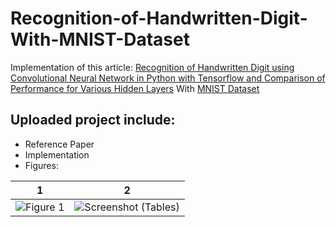# Recognition-of-Handwritten-Digit-With-MNIST-Dataset
Implementation of this article:
[Recognition of Handwritten Digit using Convolutional Neural Network in Python with Tensorflow and Comparison of Performance for Various Hidden Layers](https://ieeexplore.ieee.org/abstract/document/8975496)
With [MNIST Dataset](https://www.kaggle.com/datasets/hojjatk/mnist-dataset)

## Uploaded project include:
- Reference Paper
- Implementation
- Figures:
  
1             |  2
:-------------------------:|:-------------------------:
![Figure 1](https://github.com/Pedram-G/02-Recognition-of-Handwritten-Digit-With-MNIST-Dataset/assets/92028364/7467c5ad-da8b-4c75-8445-a43de5031c13)  |  ![Screenshot (Tables)](https://github.com/Pedram-G/02-Recognition-of-Handwritten-Digit-With-MNIST-Dataset/assets/92028364/b7df1ef0-be4e-47d2-afac-73e074764dcd)
